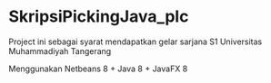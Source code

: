 # SkripsiPickingJava_plc
Project ini sebagai syarat mendapatkan gelar sarjana S1 Universitas Muhammadiyah Tangerang

Menggunakan Netbeans 8 + Java 8 + JavaFX 8
